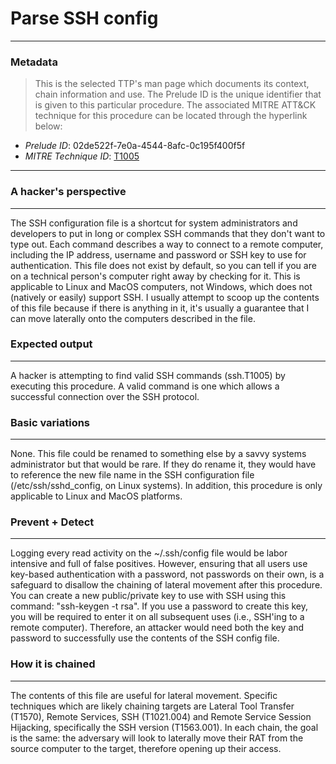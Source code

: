 
# Parse SSH config

---

### Metadata

> This is the selected TTP's man page which documents its context, chain information and use. The Prelude ID is the unique identifier that is given to this particular procedure. The associated MITRE ATT&CK technique for this procedure can be located through the hyperlink below:

- *Prelude ID*: 02de522f-7e0a-4544-8afc-0c195f400f5f
- *MITRE Technique ID*: [T1005](https://attack.mitre.org/techniques/T1005/)

---

### A hacker's perspective

---

The SSH configuration file is a shortcut for system administrators and developers to put in long or complex SSH commands that they don't want to type out. Each command describes a way to connect to a remote computer, including the IP address, username and password or SSH key to use for authentication. This file does not exist by default, so you can tell if you are on a technical person's computer right away by checking for it. This is applicable to Linux and MacOS computers, not Windows, which does not (natively or easily) support SSH. I usually attempt to scoop up the contents of this file because if there is anything in it, it's usually a guarantee that I can move laterally onto the computers described in the file.
### Expected output

---

A hacker is attempting to find valid SSH commands (ssh.T1005) by executing this procedure. A valid command is one which allows a successful connection over the SSH protocol.

### Basic variations

---

None. This file could be renamed to something else by a savvy systems administrator but that would be rare. If they do rename it, they would have to reference the new file name in the SSH configuration file (/etc/ssh/sshd_config, on Linux systems). In addition, this procedure is only applicable to Linux and MacOS platforms.

### Prevent + Detect

---

Logging every read activity on the ~/.ssh/config file would be labor intensive and full of false positives. However, ensuring that all users use key-based authentication with a password, not passwords on their own, is a safeguard to disallow the chaining of lateral movement after this procedure. You can create a new public/private key to use with SSH using this command: "ssh-keygen -t rsa". If you use a password to create this key, you will be required to enter it on all subsequent uses (i.e., SSH'ing to a remote computer). Therefore, an attacker would need both the key and password to successfully use the contents of the SSH config file.

### How it is chained

---

The contents of this file are useful for lateral movement. Specific techniques which are likely chaining targets are Lateral Tool Transfer (T1570), Remote Services, SSH (T1021.004) and Remote Service Session Hijacking, specifically the SSH version (T1563.001). In each chain, the goal is the same: the adversary will look to laterally move their RAT from the source computer to the target, therefore opening up their access.
